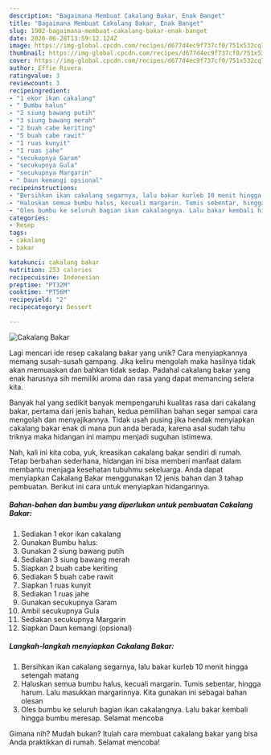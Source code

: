 ```yaml
---
description: "Bagaimana Membuat Cakalang Bakar, Enak Banget"
title: "Bagaimana Membuat Cakalang Bakar, Enak Banget"
slug: 1902-bagaimana-membuat-cakalang-bakar-enak-banget
date: 2020-06-28T13:59:12.124Z
image: https://img-global.cpcdn.com/recipes/d677d4ec9f737cf0/751x532cq70/cakalang-bakar-foto-resep-utama.jpg
thumbnail: https://img-global.cpcdn.com/recipes/d677d4ec9f737cf0/751x532cq70/cakalang-bakar-foto-resep-utama.jpg
cover: https://img-global.cpcdn.com/recipes/d677d4ec9f737cf0/751x532cq70/cakalang-bakar-foto-resep-utama.jpg
author: Effie Rivera
ratingvalue: 3
reviewcount: 3
recipeingredient:
- "1 ekor ikan cakalang"
- " Bumbu halus"
- "2 siung bawang putih"
- "3 siung bawang merah"
- "2 buah cabe keriting"
- "5 buah cabe rawit"
- "1 ruas kunyit"
- "1 ruas jahe"
- "secukupnya Garam"
- "secukupnya Gula"
- "secukupnya Margarin"
- " Daun kemangi opsional"
recipeinstructions:
- "Bersihkan ikan cakalang segarnya, lalu bakar kurleb 10 menit hingga setengah matang"
- "Haluskan semua bumbu halus, kecuali margarin. Tumis sebentar, hingga harum. Lalu masukkan margarinnya. Kita gunakan ini sebagai bahan olesan"
- "Oles bumbu ke seluruh bagian ikan cakalangnya. Lalu bakar kembali hingga bumbu meresap. Selamat mencoba"
categories:
- Resep
tags:
- cakalang
- bakar

katakunci: cakalang bakar 
nutrition: 253 calories
recipecuisine: Indonesian
preptime: "PT32M"
cooktime: "PT56M"
recipeyield: "2"
recipecategory: Dessert

---
```



![Cakalang Bakar](https://img-global.cpcdn.com/recipes/d677d4ec9f737cf0/751x532cq70/cakalang-bakar-foto-resep-utama.jpg)

Lagi mencari ide resep cakalang bakar yang unik? Cara menyiapkannya memang susah-susah gampang. Jika keliru mengolah maka hasilnya tidak akan memuaskan dan bahkan tidak sedap. Padahal cakalang bakar yang enak harusnya sih memiliki aroma dan rasa yang dapat memancing selera kita.



Banyak hal yang sedikit banyak mempengaruhi kualitas rasa dari cakalang bakar, pertama dari jenis bahan, kedua pemilihan bahan segar sampai cara mengolah dan menyajikannya. Tidak usah pusing jika hendak menyiapkan cakalang bakar enak di mana pun anda berada, karena asal sudah tahu triknya maka hidangan ini mampu menjadi suguhan istimewa.


Nah, kali ini kita coba, yuk, kreasikan cakalang bakar sendiri di rumah. Tetap berbahan sederhana, hidangan ini bisa memberi manfaat dalam membantu menjaga kesehatan tubuhmu sekeluarga. Anda dapat menyiapkan Cakalang Bakar menggunakan 12 jenis bahan dan 3 tahap pembuatan. Berikut ini cara untuk menyiapkan hidangannya.

<!--inarticleads1-->

##### Bahan-bahan dan bumbu yang diperlukan untuk pembuatan Cakalang Bakar:

1. Sediakan 1 ekor ikan cakalang
1. Gunakan  Bumbu halus:
1. Gunakan 2 siung bawang putih
1. Sediakan 3 siung bawang merah
1. Siapkan 2 buah cabe keriting
1. Sediakan 5 buah cabe rawit
1. Siapkan 1 ruas kunyit
1. Sediakan 1 ruas jahe
1. Gunakan secukupnya Garam
1. Ambil secukupnya Gula
1. Sediakan secukupnya Margarin
1. Siapkan  Daun kemangi (opsional)




<!--inarticleads2-->

##### Langkah-langkah menyiapkan Cakalang Bakar:

1. Bersihkan ikan cakalang segarnya, lalu bakar kurleb 10 menit hingga setengah matang
1. Haluskan semua bumbu halus, kecuali margarin. Tumis sebentar, hingga harum. Lalu masukkan margarinnya. Kita gunakan ini sebagai bahan olesan
1. Oles bumbu ke seluruh bagian ikan cakalangnya. Lalu bakar kembali hingga bumbu meresap. Selamat mencoba




Gimana nih? Mudah bukan? Itulah cara membuat cakalang bakar yang bisa Anda praktikkan di rumah. Selamat mencoba!
